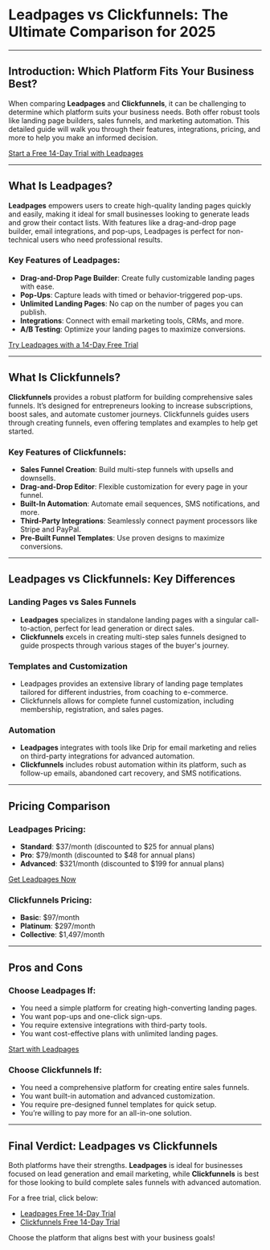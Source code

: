 # Leadpages vs Clickfunnels: The Ultimate Comparison for 2025

---

## Introduction: Which Platform Fits Your Business Best?

When comparing **Leadpages** and **Clickfunnels**, it can be challenging to determine which platform suits your business needs. Both offer robust tools like landing page builders, sales funnels, and marketing automation. This detailed guide will walk you through their features, integrations, pricing, and more to help you make an informed decision.

[Start a Free 14-Day Trial with Leadpages](https://bit.ly/LEadPages)

---

## What Is Leadpages?

**Leadpages** empowers users to create high-quality landing pages quickly and easily, making it ideal for small businesses looking to generate leads and grow their contact lists. With features like a drag-and-drop page builder, email integrations, and pop-ups, Leadpages is perfect for non-technical users who need professional results.

### Key Features of Leadpages:
- **Drag-and-Drop Page Builder**: Create fully customizable landing pages with ease.
- **Pop-Ups**: Capture leads with timed or behavior-triggered pop-ups.
- **Unlimited Landing Pages**: No cap on the number of pages you can publish.
- **Integrations**: Connect with email marketing tools, CRMs, and more.
- **A/B Testing**: Optimize your landing pages to maximize conversions.

[Try Leadpages with a 14-Day Free Trial](https://bit.ly/LEadPages)

---

## What Is Clickfunnels?

**Clickfunnels** provides a robust platform for building comprehensive sales funnels. It’s designed for entrepreneurs looking to increase subscriptions, boost sales, and automate customer journeys. Clickfunnels guides users through creating funnels, even offering templates and examples to help get started.

### Key Features of Clickfunnels:
- **Sales Funnel Creation**: Build multi-step funnels with upsells and downsells.
- **Drag-and-Drop Editor**: Flexible customization for every page in your funnel.
- **Built-In Automation**: Automate email sequences, SMS notifications, and more.
- **Third-Party Integrations**: Seamlessly connect payment processors like Stripe and PayPal.
- **Pre-Built Funnel Templates**: Use proven designs to maximize conversions.

---

## Leadpages vs Clickfunnels: Key Differences

### Landing Pages vs Sales Funnels
- **Leadpages** specializes in standalone landing pages with a singular call-to-action, perfect for lead generation or direct sales.
- **Clickfunnels** excels in creating multi-step sales funnels designed to guide prospects through various stages of the buyer's journey.

### Templates and Customization
- Leadpages provides an extensive library of landing page templates tailored for different industries, from coaching to e-commerce.
- Clickfunnels allows for complete funnel customization, including membership, registration, and sales pages.

### Automation
- **Leadpages** integrates with tools like Drip for email marketing and relies on third-party integrations for advanced automation.
- **Clickfunnels** includes robust automation within its platform, such as follow-up emails, abandoned cart recovery, and SMS notifications.

---

## Pricing Comparison

### Leadpages Pricing:
- **Standard**: $37/month (discounted to $25 for annual plans)
- **Pro**: $79/month (discounted to $48 for annual plans)
- **Advanced**: $321/month (discounted to $199 for annual plans)

[Get Leadpages Now](https://bit.ly/LEadPages)

### Clickfunnels Pricing:
- **Basic**: $97/month
- **Platinum**: $297/month
- **Collective**: $1,497/month

---

## Pros and Cons

### Choose Leadpages If:
- You need a simple platform for creating high-converting landing pages.
- You want pop-ups and one-click sign-ups.
- You require extensive integrations with third-party tools.
- You want cost-effective plans with unlimited landing pages.

[Start with Leadpages](https://bit.ly/LEadPages)

### Choose Clickfunnels If:
- You need a comprehensive platform for creating entire sales funnels.
- You want built-in automation and advanced customization.
- You require pre-designed funnel templates for quick setup.
- You’re willing to pay more for an all-in-one solution.

---

## Final Verdict: Leadpages vs Clickfunnels

Both platforms have their strengths. **Leadpages** is ideal for businesses focused on lead generation and email marketing, while **Clickfunnels** is best for those looking to build complete sales funnels with advanced automation.

For a free trial, click below:  
- [Leadpages Free 14-Day Trial](https://bit.ly/LEadPages)  
- [Clickfunnels Free 14-Day Trial](https://signup.clickfunnels.com/free-trial)

Choose the platform that aligns best with your business goals!
